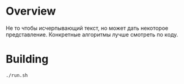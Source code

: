 # Overview
Не то чтобы исчерпывающий текст, но может дать некоторое представление. 
Конкретные алгоритмы лучше смотреть по коду. 

# Building
```
./run.sh
```
